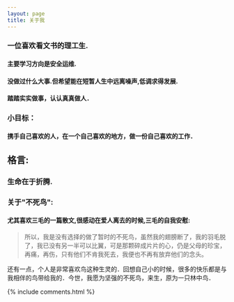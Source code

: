 ```yaml
---
layout: page
title: 关于我 
---
```




### 一位喜欢看文书的理工生.

#### 主要学习方向是安全运维.

#### 没做过什么大事.但希望能在短暂人生中远离噪声,低调求得发展.
#### 踏踏实实做事，认认真真做人．


### 小目标：

#### 携手自己喜欢的人，在一个自己喜欢的地方，做一份自己喜欢的工作．



## 格言: 

### 生命在于折腾.



### 关于"**不死鸟**":
####  尤其喜欢三毛的一篇散文,很感动在爱人离去的时候,三毛的自我安慰:

>所以，我是没有选择的做了暂时的不死鸟，虽然我的翅膀断了，我的羽毛脱了，我已没有另一半可以比翼，可是那颗碎成片片的心，仍是父母的珍宝，再痛，再伤，只有他们不肯我死去，我便也不再有放弃他们的念头。

还有一点，个人是非常喜欢鸟这种生灵的．回想自己小的时候，很多的快乐都是与我相伴的鸟带给我的．今世，我愿为坚强的不死鸟，来生，原为一只林中鸟．

{% include comments.html %}

